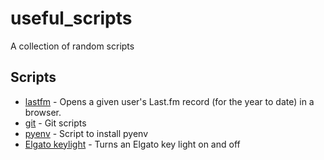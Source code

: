 # useful_scripts

A collection of random scripts

## Scripts

- [lastfm](lastfm/lastfm.sh) - Opens a given user's Last.fm record (for the year to date) in a browser.
- [git](git/repo_init.sh) - Git scripts
- [pyenv](pyenv/pyenv_intsall.sh) - Script to install pyenv
- [Elgato keylight](elgato/kl.py) - Turns an Elgato key light on and off